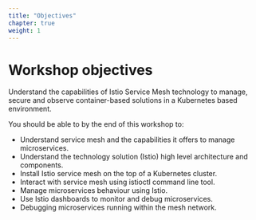 ```yaml
---
title: "Objectives"
chapter: true
weight: 1
---
```

# Workshop objectives

Understand the capabilities of Istio Service Mesh technology to manage, secure and observe container-based solutions in a Kubernetes based environment.


You should be able to by the end of this workshop to:

- Understand service mesh and the capabilities it offers to manage microservices.
- Understand the technology solution (Istio) high level architecture and components.
- Install Istio service mesh on the top of a Kubernetes cluster.
- Interact with service mesh using istioctl command line tool.
- Manage microservices behaviour using Istio.
- Use Istio dashboards to monitor and debug microservices.
- Debugging microservices running within the mesh network.


<!-- - How to install Istio service mesh on the top of a Kubernetes cluster.
- Managigng microservices concerns in the declarative appraoch such as: traffic splitting, circuit breaker, retry strategy...
- Use Ingress and Egress gateways to handle communication with the external world.
- Achieve full traceability and observability of the running workload out of box.
- Secure microservices communication using mTLS and apply RBAC at the service level.
- Debugging microservices running within the mesh network. -->
